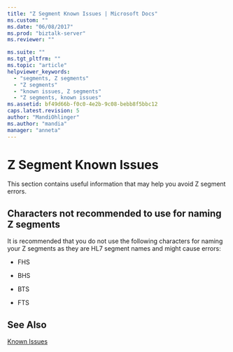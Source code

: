 ```yaml
---
title: "Z Segment Known Issues | Microsoft Docs"
ms.custom: ""
ms.date: "06/08/2017"
ms.prod: "biztalk-server"
ms.reviewer: ""

ms.suite: ""
ms.tgt_pltfrm: ""
ms.topic: "article"
helpviewer_keywords: 
  - "segments, Z segments"
  - "Z segments"
  - "known issues, Z segments"
  - "Z segments, known issues"
ms.assetid: bf49d66b-f0c0-4e2b-9c08-bebb8f5bbc12
caps.latest.revision: 5
author: "MandiOhlinger"
ms.author: "mandia"
manager: "anneta"
---
```

# Z Segment Known Issues
This section contains useful information that may help you avoid Z segment errors.  
  
## Characters not recommended to use for naming Z segments  
 It is recommended that you do not use the following characters for naming your Z segments as they are HL7 segment names and might cause errors:  
  
-   FHS  
  
-   BHS  
  
-   BTS  
  
-   FTS  
  
## See Also  
 [Known Issues](../../adapters-and-accelerators/accelerator-hl7/known-issues1.md)